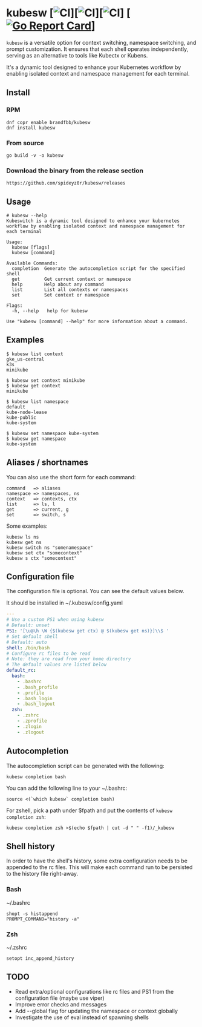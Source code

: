 # kubesw [![CI](https://github.com/spideyz0r/kubesw/workflows/gotester/badge.svg)][![CI](https://github.com/spideyz0r/kubesw/workflows/goreleaser/badge.svg)][![CI](https://github.com/spideyz0r/kubesw/workflows/rpm-builder/badge.svg)] [[![Go Report Card](https://goreportcard.com/badge/github.com/spideyz0r/kubesw)](https://goreportcard.com/report/github.com/spideyz0r/kubesw)]
`kubesw` is a versatile option for context switching, namespace switching, and prompt customization. It ensures that each shell operates independently, serving as an alternative to tools like Kubectx or Kubens.

It's a dynamic tool designed to enhance your Kubernetes workflow by enabling isolated context and namespace management for each terminal.

## Install

### RPM
```
dnf copr enable brandfbb/kubesw
dnf install kubesw
```

### From source
```
go build -v -o kubesw
```
### Download the binary from the release section
```
https://github.com/spideyz0r/kubesw/releases
```

## Usage
```
# kubesw --help
Kubeswitch is a dynamic tool designed to enhance your kubernetes workflow by enabling isolated context and namespace management for each terminal

Usage:
  kubesw [flags]
  kubesw [command]

Available Commands:
  completion  Generate the autocompletion script for the specified shell
  get         Get current context or namespace
  help        Help about any command
  list        List all contexts or namespaces
  set         Set context or namespace

Flags:
  -h, --help   help for kubesw

Use "kubesw [command] --help" for more information about a command.
```

## Examples
```
$ kubesw list context
gke_us-central
k3s
minikube
```
```
$ kubesw set context minikube
$ kubesw get context
minikube
```
```
$ kubesw list namespace
default
kube-node-lease
kube-public
kube-system
```
```
$ kubesw set namespace kube-system
$ kubesw get namespace
kube-system
```
## Aliases / shortnames
You can also use the short form for each command:
```
command   => aliases
namespace => namespaces, ns
context   => contexts, ctx
list      => ls, l
get       => current, g
set       => switch, s
```
Some examples:
```kubesw get ns
kubesw ls ns
kubesw get ns
kubesw switch ns "somenamespace"
kubesw set ctx "somecontext"
kubesw s ctx "somecontext"
```

## Configuration file
The configuration file is optional. You can see the default values below.

It should be installed in ~/.kubesw/config.yaml
```yaml
---
# Use a custom PS1 when using kubesw
# Default: unset
PS1: '[\u@\h \W {$(kubesw get ctx) @ $(kubesw get ns)}]\\$ '
# Set default shell
# Default: auto
shell: /bin/bash
# Configure rc files to be read
# Note: they are read from your home directory
# The default values are listed below
default_rc:
  bash:
    - .bashrc
    - .bash_profile
    - .profile
    - .bash_login
    - .bash_logout
  zsh:
    - .zshrc
    - .zprofile
    - .zlogin
    - .zlogout
```

## Autocompletion
The autocompletion script can be generated with the following:
```
kubesw completion bash
```

You can add the following line to your ~/.bashrc:
```
source <(`which kubesw` completion bash)
```

For zshell, pick a path under $fpath and put the contents of `kubesw completion zsh`:
```
kubesw completion zsh >$(echo $fpath | cut -d " " -f1)/_kubesw
```

## Shell history
In order to have the shell's history, some extra configuration needs to be appended to the rc files.
This will make each command run to be persisted to the history file right-away.


### Bash
~/.bashrc
```
shopt -s histappend
PROMPT_COMMAND="history -a"
```

### Zsh
~/.zshrc
```
setopt inc_append_history
```


## TODO
- Read extra/optional configurations like rc files and PS1 from the configuration file (maybe use viper)
- Improve error checks and messages
- Add --global flag for updating the namespace or context globally
- Investigate the use of eval instead of spawning shells
